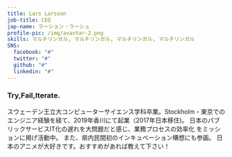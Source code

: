 ```yaml
---
title: Lars Larsson
job-title: CEO
jap-name: ラーション・ラーシュ
profile-pic: /img/avavtar-2.png
skills: マルチリンガル, マルチリンガル, マルチリンガル, マルチリンガル
SNS:
  facebook: "#"
  twitter: "#"
  github: "#"
  linkedin: "#"
---
```

### Try,Fail,Iterate.

スウェーデン王立大コンピューターサイエンス学科卒業。Stockholm・東京での エンジニア経験を経て、2019年香川にて起業（2017年日本移住)。 日本のパブリックサービスIT化の遅れを大問題だと感じ、業務プロセスの効率化 をミッションに掲げ活動中。 また、県内民間初のインキュベーション構想にも参画。 日本のアニメが大好きです。おすすめがあれば教えて下さい！